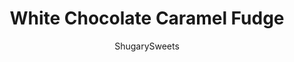 ---
layout: ../../layouts/MarkdownPostLayout.astro
title: White Chocolate Caramel Fudge
author: ShugarySweets
pubDate: 2018-11-30
description: "The Best White Chocolate Caramel Swirled Fudge recipe is a buttery, sweet perfection. This confection is simply irresistible and easy to make!"
image_url: https://www.shugarysweets.com/wp-content/uploads/2016/05/white-chocolate-caramel-fudge-2.jpg
tags: ["Candy","American"]
calories: 80
protein: 0
carbohydrates: 13
fats: 3
fiber: 0
ingredients: ["2 cups granulated sugar","3/4 cup heavy whipping cream","3/4 cup unsalted butter","pinch of kosher salt","1 (11 ounce) package white chocolate chips","1 (7 ounce) jar marshmallow fluff","2 cups caramel bits, or unwrapped caramels","1 teaspoon heavy cream"]
serves: 64
time: "4 hours 20 minutes"
prepTime: "10 minutes"
instructions: ["Line an 8 or 9-inch square baking dish with parchment paper. Set aside.","In a large bowl (for a stand mixer), add white chocolate chips and the jar of marshmallow cream. Set aside.","In a large saucepan, melt butter with sugar, heavy cream and salt. Cook and stir over medium heat until mixture begins to boil. Boil for 4 minutes, stirring continuously.","While mixture is boiling, add caramel bits and 1 tsp heavy cream to a microwave safe bowl. Heat for 30 seconds and stir. Repeat 3-4 times until smooth and melted (mine took a total of 2 minutes).","Remove butter mixture from heat after 4 minutes of boiling and pour over white chocolate chips mixture in bowl.","Beat for about one minute using the whisk attachment, just until white chocolate chips are melted.","Add in melted caramel and stir once with wooden spoon.","Pour into prepared baking dish.","Let set for 4 hours (or overnight).","Cut into bite size pieces and enjoy."]
nutrition: ["80 calories","13 grams carbohydrates","9 milligrams cholesterol","3 grams fat","0 grams fiber","0 grams protein","2 grams saturated fat","38 milligrams sodium","13 grams sugar","0 grams trans fat","1 grams unsaturated fat"]
---